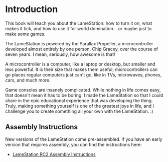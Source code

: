 # Introduction

This book will teach you about the LameStation: how to turn it on, what makes it tick, and how to use it for world domination... or maybe just to make some games.

The LameStation is powered by the Parallax Propeller, a microcontroller developed almost entirely by one person, Chip Gracey, over the course of seven years. I mean, seriously, how awesome is that!

A microcontroller is a computer, like a laptop or desktop, but smaller and less powerful. It is their size that makes them useful; microcontrollers can go places regular computers just can't go, like in TVs, microwaves, phones, cars, and much more.

Game consoles are insanely complicated. While nothing in life comes easy, that doesn't mean it has to be boring. I made the LameStation so that I could share in the epic educational experience that was developing the thing. Truly, making something yourself is one of the greatest joys in life, and I challenge you to create something all your own with the LameStation. :)

## Assembly Instructions

New versions of the LameStation come pre-assembled. If you have an early version that requires assembly, you can find the instructions here:

- [LameStation RC2 Assembly Instructions](https://lamestation.atlassian.net/wiki/display/LAME/Assembly+Instructions)